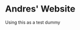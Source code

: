<!DOCTYPE html>
<html>
<body>

<h1>Andres' Website</h1>

<p>Using this as a test dummy</p>

</body>
</html>
